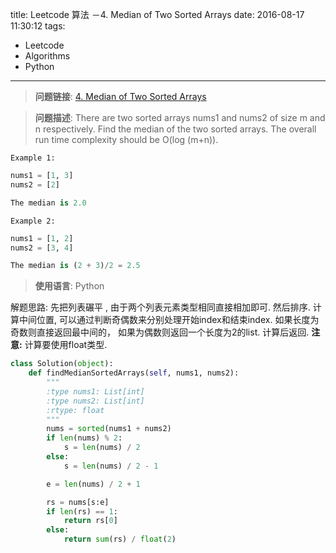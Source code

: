 title: Leetcode 算法 －4. Median of Two Sorted Arrays
date: 2016-08-17 11:30:12
tags: 
- Leetcode
- Algorithms
- Python
---


> **问题链接**: [4. Median of Two Sorted Arrays](https://leetcode.com/problems/median-of-two-sorted-arrays/)

> **问题描述**: There are two sorted arrays nums1 and nums2 of size m and n respectively.
> Find the median of the two sorted arrays. The overall run time complexity should be O(log (m+n)).

`Example 1:`

```python
nums1 = [1, 3]
nums2 = [2]

The median is 2.0
```
`Example 2:`

```python
nums1 = [1, 2]
nums2 = [3, 4]

The median is (2 + 3)/2 = 2.5
```
> **使用语言**: Python

解题思路:  先把列表碾平 , 由于两个列表元素类型相同直接相加即可. 然后排序. 计算中间位置, 可以通过判断奇偶数来分别处理开始index和结束index. 如果长度为奇数则直接返回最中间的， 如果为偶数则返回一个长度为2的list. 计算后返回. **注意:** 计算要使用float类型.


```python
class Solution(object):
    def findMedianSortedArrays(self, nums1, nums2):
        """
        :type nums1: List[int]
        :type nums2: List[int]
        :rtype: float
        """
        nums = sorted(nums1 + nums2)
        if len(nums) % 2:
            s = len(nums) / 2
        else:
            s = len(nums) / 2 - 1

        e = len(nums) / 2 + 1

        rs = nums[s:e]
        if len(rs) == 1:
            return rs[0]
        else:
            return sum(rs) / float(2)
```

